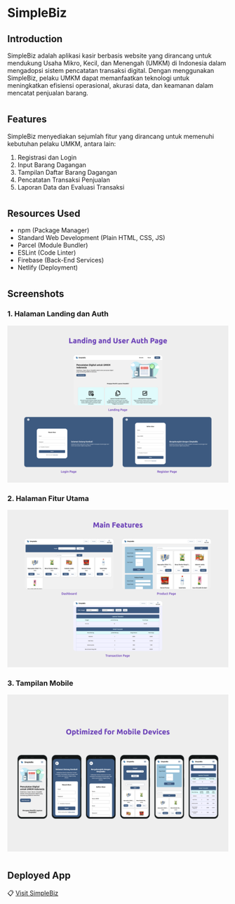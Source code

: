 # SimpleBiz

## Introduction
SimpleBiz adalah aplikasi kasir berbasis website yang dirancang untuk mendukung Usaha Mikro, Kecil, dan Menengah (UMKM) di Indonesia dalam mengadopsi sistem pencatatan transaksi digital. Dengan menggunakan SimpleBiz, pelaku UMKM dapat memanfaatkan teknologi untuk meningkatkan efisiensi operasional, akurasi data, dan keamanan dalam mencatat penjualan barang.
#
## Features
SimpleBiz menyediakan sejumlah fitur yang dirancang untuk memenuhi kebutuhan pelaku UMKM, antara lain:

1. Registrasi dan Login
2. Input Barang Dagangan
3. Tampilan Daftar Barang Dagangan
4. Pencatatan Transaksi Penjualan
5. Laporan Data dan Evaluasi Transaksi
#
## Resources Used
- npm (Package Manager)
- Standard Web Development (Plain HTML, CSS, JS)
- Parcel (Module Bundler)
- ESLint (Code Linter)
- Firebase (Back-End Services)
- Netlify (Deployment)
#
## Screenshots
### 1. Halaman Landing dan Auth
![Halaman Landing dan Auth](screenshot/simplebiz_land_auth.png)

### 2. Halaman Fitur Utama
![Halaman Fitur Utama](screenshot/simplebiz_main_features.png)

### 3. Tampilan Mobile
![Tampilan Mobile](screenshot/simplebiz_mobile.png)
#
## Deployed App
📋 [Visit SimpleBiz](https://simplebiz.netlify.app/)


